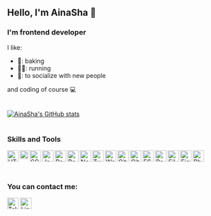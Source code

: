 ## Hello, I'm AinaSha 👋

### I'm frontend developer

I like:
- 🥧: baking
- 🏃‍♀️: running
- 💁: to socialize with new people

and coding of course :computer:
<br />
<br />
<br />
[![AinaSha's GitHub stats](https://github-readme-stats.vercel.app/api?username=AinaSha)](https://github.com/AinaSha/github-readme-stats)
<br />
<br />
### Skills and Tools
<img align="left" alt="HTML5" width="26px" src="https://upload.wikimedia.org/wikipedia/commons/thumb/6/61/HTML5_logo_and_wordmark.svg/640px-HTML5_logo_and_wordmark.svg.png" />
<img align="left" alt="CSS3" width="20px" src="https://upload.wikimedia.org/wikipedia/commons/thumb/d/d5/CSS3_logo_and_wordmark.svg/363px-CSS3_logo_and_wordmark.svg.png?20160530175649" />
<img align="left" alt="SCSS" width="26px" src="https://upload.wikimedia.org/wikipedia/commons/thumb/9/96/Sass_Logo_Color.svg/2560px-Sass_Logo_Color.svg.png" />
<img align="left" alt="JavaScript" width="26px" src="https://upload.wikimedia.org/wikipedia/commons/thumb/6/6a/JavaScript-logo.png/640px-JavaScript-logo.png" />
<img align="left" alt="React" width="26px" src="https://upload.wikimedia.org/wikipedia/commons/thumb/a/a7/React-icon.svg/2300px-React-icon.svg.png" />
<img align="left" alt="Redux" width="26px" src="https://cdn.worldvectorlogo.com/logos/redux.svg" />
<img align="left" alt="Nextjs" width="26px" src="https://cdn.worldvectorlogo.com/logos/next.svg" />
<img align="left" alt="TypeScript" width="26px" src="https://upload.wikimedia.org/wikipedia/commons/thumb/4/4c/Typescript_logo_2020.svg/2048px-Typescript_logo_2020.svg.png" />
<img align="left" alt="Wordpress" width="26px" src="https://upload.wikimedia.org/wikipedia/commons/thumb/9/98/WordPress_blue_logo.svg/2048px-WordPress_blue_logo.svg.png" />
<img align="left" alt="Git" width="26px" src="https://git-scm.com/images/logos/downloads/Git-Icon-1788C.png" />
<img align="left" alt="GitHub" width="26px" src="https://seeklogo.com/images/G/github-logo-5F384D0265-seeklogo.com.png" />
<img align="left" alt="ESLint" width="26px" src="https://eslint.org/icon-512.png" />
<img align="left" alt="Postman" width="26px" src="https://www.svgrepo.com/show/354202/postman-icon.svg" />
<img align="left" alt="FileZilla" width="26px" src="https://upload.wikimedia.org/wikipedia/commons/thumb/0/01/FileZilla_logo.svg/1024px-FileZilla_logo.svg.png" />
<img align="left" alt="Figma" width="26px" src="https://upload.wikimedia.org/wikipedia/commons/thumb/3/33/Figma-logo.svg/1667px-Figma-logo.svg.png" />
<img align="left" alt="Photoshop" width="26px" src="https://upload.wikimedia.org/wikipedia/commons/thumb/a/af/Adobe_Photoshop_CC_icon.svg/640px-Adobe_Photoshop_CC_icon.svg.png" />

<br />
<br />
<br />

### You can contact me: 

[<img  alt="Telegram" width="26px" src="https://upload.wikimedia.org/wikipedia/commons/thumb/8/82/Telegram_logo.svg/2048px-Telegram_logo.svg.png" />][Telegram]
[<img  alt="LinkedIn" width="26px" src="https://upload.wikimedia.org/wikipedia/commons/thumb/c/ca/LinkedIn_logo_initials.png/800px-LinkedIn_logo_initials.png" />][LinkedIn]

[Telegram]: https://t.me/Ainasha10
[LinkedIn]: https://www.linkedin.com/in/ainagul-shabdanova-2016b0225/
